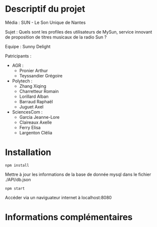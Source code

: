 # Descriptif du projet

Média : SUN - Le Son Unique de Nantes

Sujet : Quels sont les profiles des utilisateurs de MySun, service innovant de proposition de titres musicaux de la radio Sun ?

Equipe : Sunny Delight

Patricipants :

- AGR :
    - Pronier Arthur
    - Teyssandier Grégoire
- Polytech :
    - Zhang Xiqing
    - Charretteur Romain
    - Lorillard Alban
    - Barraud Raphaël
    - Juguet Axel
- SciencesCom :
    - Garcia Jeanne-Lore
    - Claireaux Axelle
    - Ferry Elisa
    - Largenton Clélia

# Installation

```npm install```

Mettre à jour les informations de la base de donnée mysql dans le fichier ./API/db.json

```npm start```

Accéder via un naviguateur internet à localhost:8080

# Informations complémentaires

